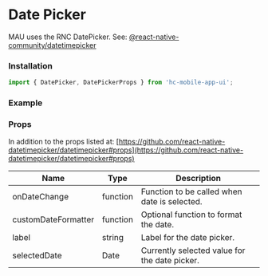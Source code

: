 # Date Picker

MAU uses the RNC DatePicker. See: [@react-native-community/datetimepicker](https://github.com/react-native-datetimepicker/datetimepicker)

### Installation

```jsx
import { DatePicker, DatePickerProps } from 'hc-mobile-app-ui';
```

### Example



### Props

In addition to the props listed at: [https://github.com/react-native-datetimepicker/datetimepicker#props](https://github.com/react-native-datetimepicker/datetimepicker#props)

| Name                | Type     | Description                                   |
| ------------------- | -------- | --------------------------------------------- |
| onDateChange        | function | Function to be called when date is selected.  |
| customDateFormatter | function | Optional function to format the date.         |
| label               | string   | Label for the date picker.                    |
| selectedDate        | Date     | Currently selected value for the date picker. |
